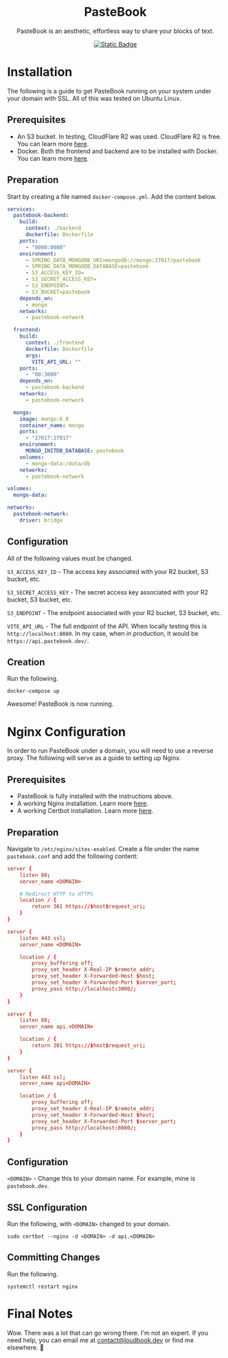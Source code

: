 <div align="center">
  <h1>PasteBook</h1>
  <p>PasteBook is an aesthetic, effortless way to share your blocks of text.
  
  [![Static Badge](https://img.shields.io/badge/Website-brightgreen?style=for-the-badge)](https://pastebook.dev)
  
</div>

# Installation
The following is a guide to get PasteBook running on your system under your domain with SSL. All of this was tested on Ubuntu Linux.

## Prerequisites
- An S3 bucket. In testing, CloudFlare R2 was used. CloudFlare R2 is free. You can learn more [here](https://www.cloudflare.com/developer-platform/products/r2/).
- Docker. Both the frontend and backend are to be installed with Docker. You can learn more [here](https://www.docker.com).

## Preparation
Start by creating a file named `docker-compose.yml`. Add the content below.
```yml
services:
  pastebook-backend:
    build:
      context: ./backend
      dockerfile: Dockerfile
    ports:
      - "8080:8080"
    environment:
      - SPRING_DATA_MONGODB_URI=mongodb://mongo:27017/pastebook
      - SPRING_DATA_MONGODB_DATABASE=pastebook
      - S3_ACCESS_KEY_ID=
      - S3_SECRET_ACCESS_KEY=
      - S3_ENDPOINT=
      - S3_BUCKET=pastebook
    depends_on:
      - mongo
    networks:
      - pastebook-network

  frontend:
    build:
      context: ./frontend
      dockerfile: Dockerfile
      args:
        VITE_API_URL: ""
    ports:
      - "80:3000"
    depends_on:
      - pastebook-backend
    networks:
      - pastebook-network

  mongo:
    image: mongo:6.0
    container_name: mongo
    ports:
      - "27017:27017"
    environment:
      MONGO_INITDB_DATABASE: pastebook
    volumes:
      - mongo-data:/data/db
    networks:
      - pastebook-network

volumes:
  mongo-data:

networks:
  pastebook-network:
    driver: bridge
```
## Configuration
All of the following values must be changed.
<br>

`S3_ACCESS_KEY_ID` - The access key associated with your R2 bucket, S3 bucket, etc.

`S3_SECRET_ACCESS_KEY` - The secret access key associated with your R2 bucket, S3 bucket, etc.

`S3_ENDPOINT` - The endpoint associated with your R2 bucket, S3 bucket, etc. 

`VITE_API_URL` - The full endpoint of the API. When locally testing this is `http://localhost:8080`. In my case, when in production, it would be `https://api.pastebook.dev/`.

## Creation
Run the following.
```
docker-compose up
```

Awesome! PasteBook is now running.

# Nginx Configuration
In order to run PasteBook under a domain, you will need to use a reverse proxy. The following will serve as a guide to setting up Nginx.

## Prerequisites
- PasteBook is fully installed with the instructions above.
- A working Nginx installation. Learn more [here](https://nginx.org/en/linux_packages.html#instructions).
- A working Certbot installation. Learn more [here](https://certbot.eff.org/instructions?ws=nginx&os=snap).
## Preparation
Navigate to `/etc/nginx/sites-enabled`.
Create a file under the name `pastebook.conf` and add the following content:
```conf
server {
    listen 80;
    server_name <DOMAIN>

    # Redirect HTTP to HTTPS
    location / {
        return 301 https://$host$request_uri;
    }
}

server {
    listen 443 ssl;
    server_name <DOMAIN>

    location / {
        proxy_buffering off;  
        proxy_set_header X-Real-IP $remote_addr;                                                                                                
        proxy_set_header X-Forwarded-Host $host;                                                                                                
        proxy_set_header X-Forwarded-Port $server_port;                                                                                         
        proxy_pass http://localhost:3000/;   
    }
}

server {
    listen 80;
    server_name api.<DOMAIN>

    location / {
        return 301 https://$host$request_uri;
    }
}

server {
    listen 443 ssl;
    server_name api<DOMAIN>

    location / {
        proxy_buffering off;  
        proxy_set_header X-Real-IP $remote_addr;                                                                                                
        proxy_set_header X-Forwarded-Host $host;                                                                                                
        proxy_set_header X-Forwarded-Port $server_port;                                                                                         
        proxy_pass http://localhost:8080/;   
    }
}
```

## Configuration 
`<DOMAIN>` - Change this to your domain name. For example, mine is `pastebook.dev`.

## SSL Configuration
Run the following, with `<DOMAIN>` changed to your domain.
```
sudo certbot --nginx -d <DOMAIN> -d api.<DOMAIN>
```

## Committing Changes
Run the following.
```
systemctl restart nginx
```

# Final Notes
Wow. There was a lot that can go wrong there. I'm not an expert. If you need help, you can email me at contact@loudbook.dev or find me elsewhere.
💜
